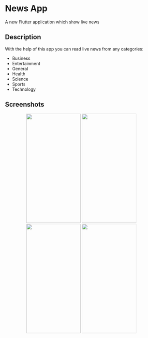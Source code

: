 # News App

A new Flutter application which show live news

## Description

With the help of this app you can read live news from any categories:

* Business 
* Entertainment
* General
* Health
* Science
* Sports
* Technology

## Screenshots
<p align="middle">
  <img src ="https://github.com/akashlilhare/news_app/blob/master/screenshot/g1.gif" width="180" height="360">
  <img src ="https://github.com/akashlilhare/news_app/blob/master/screenshot/s1.png" width="180" height="360">
  <img src ="https://github.com/akashlilhare/news_app/blob/master/screenshot/s2.png" width="180" height="360">
  <img src ="https://github.com/akashlilhare/news_app/blob/master/screenshot/screen_1.png" width="180" height="360">
</p>
 

